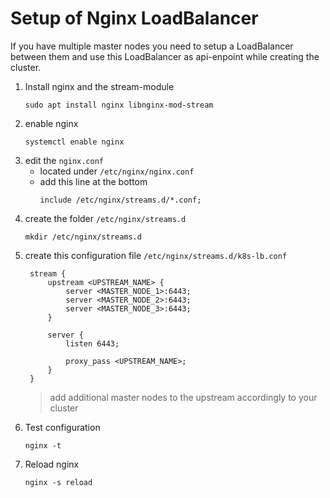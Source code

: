 # Setup of Nginx LoadBalancer
If you have multiple master nodes you need to setup a LoadBalancer between them and use this LoadBalancer as api-enpoint while creating the cluster.

1. Install nginx and the stream-module
    ```
    sudo apt install nginx libnginx-mod-stream
    ```
2. enable nginx
    ```
    systemctl enable nginx
    ```
3. edit the `nginx.conf`
    - located under `/etc/nginx/nginx.conf`
    - add this line at the bottom
        ```
        include /etc/nginx/streams.d/*.conf;
        ```
4. create the folder `/etc/nginx/streams.d`
   ```
   mkdir /etc/nginx/streams.d
   ```
5. create this configuration file `/etc/nginx/streams.d/k8s-lb.conf`
   ```
    stream {
    	upstream <UPSTREAM_NAME> {
    		server <MASTER_NODE_1>:6443;
    		server <MASTER_NODE_2>:6443;
    		server <MASTER_NODE_3>:6443;
    	}
    
    	server {
    		listen 6443;
    
    		proxy_pass <UPSTREAM_NAME>;
    	}
    }
   ```
   > add additional master nodes to the upstream accordingly to your cluster
6. Test configuration
    ```
    nginx -t
    ```
7. Reload nginx
    ```
    nginx -s reload
    ```
